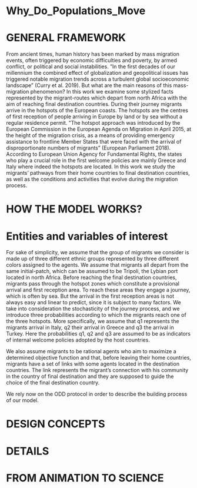 # Why_Do_Populations_Move

# GENERAL FRAMEWORK

From ancient times, human history has been marked by mass migration events, often triggered by economic difficulties and poverty, by armed conflict, or political and social instabilities. ”In the first decades of our millennium the combined effect of globalization and geopolitical issues has triggered notable migration trends across a turbulent global socioeconomic landscape” (Curry et al. 2019). But what are the main reasons of this mass-migration phenomenon? 
In this work we examine some stylized facts represented by the migrant-routes which depart from north Africa with the aim of reaching final destination countries. During their journey migrants arrive in the hotspots of the European coasts. The hotspots are the centres of first reception of people arriving in Europe by land or by sea without a regular residence permit. ”The hotspot approach was introduced by the European Commission in the European Agenda on Migration in April 2015, at the height of the migration crisis, as a means of providing emergency assistance to frontline Member States that were faced with the arrival of disproportionate numbers of migrants” (European Parliament 2018). According to European Union Agency for Fundamental Rights, the states who play a crucial role in the first welcome policies are mainly Greece and Italy where indeed the hotspots are located. 
In this work we study the migrants’ pathways from their home countries to final destination countries, as well as the conditions and activities that evolve during the migration process.

# HOW THE MODEL WORKS?

# Entities and variables of interest

For sake of simplicity, we assume that the group of migrants we consider is made up of three different ethnic groups represented by three different colors assigned to the agents. We assume that migrants all depart from the same initial-patch, which can be assumed to be Tripoli, the Lybian port located in north Africa. Before reaching the final destination countries, migrants pass through the hotspot zones which constitute a provisional arrival and first reception area. To reach these areas they engage a journey, which is often by sea. But the arrival in the first reception areas is not always easy and linear to predict, since it is subject to many factors. We take into consideration the
stochasticity of the journey process, and we introduce three probabilities according to which the migrants reach one of the three hotspots. More specifically, we assume that q1 represents the migrants arrival in Italy, q2 their arrival in Greece and q3 the arrival in Turkey. Here the probabilities q1, q2 and q3 are assumed to be as indicators of internal welcome policies adopted by the host countries.

We also assume migrants to be rational agents who aim to maximize a determined objective function and that, before leaving their home countries, migrants have a set of links with some agents located in the destination countries. The link represents the migrant’s connection with his community in the country of final destination and they are supposed to guide the choice of the final destination country.

We rely now on the ODD protocol in order to describe the building process of our model.
# DESIGN CONCEPTS

# DETAILS

# FROM ANIMATION TO SCIENCE



